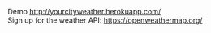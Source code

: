 Demo http://yourcityweather.herokuapp.com/ <br>
Sign up for the weather API: https://openweathermap.org/ 
